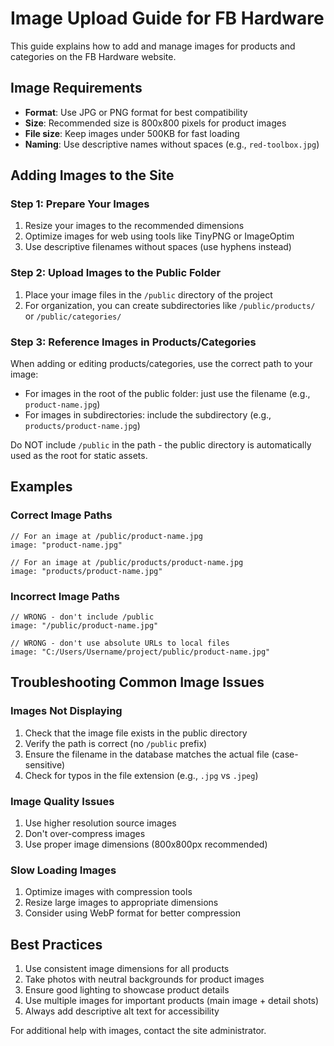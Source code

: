 # Image Upload Guide for FB Hardware

This guide explains how to add and manage images for products and categories on the FB Hardware website.

## Image Requirements

- **Format**: Use JPG or PNG format for best compatibility
- **Size**: Recommended size is 800x800 pixels for product images
- **File size**: Keep images under 500KB for fast loading
- **Naming**: Use descriptive names without spaces (e.g., `red-toolbox.jpg`)

## Adding Images to the Site

### Step 1: Prepare Your Images

1. Resize your images to the recommended dimensions
2. Optimize images for web using tools like TinyPNG or ImageOptim
3. Use descriptive filenames without spaces (use hyphens instead)

### Step 2: Upload Images to the Public Folder

1. Place your image files in the `/public` directory of the project
2. For organization, you can create subdirectories like `/public/products/` or `/public/categories/`

### Step 3: Reference Images in Products/Categories

When adding or editing products/categories, use the correct path to your image:

- For images in the root of the public folder: just use the filename (e.g., `product-name.jpg`)
- For images in subdirectories: include the subdirectory (e.g., `products/product-name.jpg`)

Do NOT include `/public` in the path - the public directory is automatically used as the root for static assets.

## Examples

### Correct Image Paths

```
// For an image at /public/product-name.jpg
image: "product-name.jpg"

// For an image at /public/products/product-name.jpg
image: "products/product-name.jpg"
```

### Incorrect Image Paths

```
// WRONG - don't include /public
image: "/public/product-name.jpg"

// WRONG - don't use absolute URLs to local files
image: "C:/Users/Username/project/public/product-name.jpg"
```

## Troubleshooting Common Image Issues

### Images Not Displaying

1. Check that the image file exists in the public directory
2. Verify the path is correct (no `/public` prefix)
3. Ensure the filename in the database matches the actual file (case-sensitive)
4. Check for typos in the file extension (e.g., `.jpg` vs `.jpeg`)

### Image Quality Issues

1. Use higher resolution source images
2. Don't over-compress images
3. Use proper image dimensions (800x800px recommended)

### Slow Loading Images

1. Optimize images with compression tools
2. Resize large images to appropriate dimensions
3. Consider using WebP format for better compression

## Best Practices

1. Use consistent image dimensions for all products
2. Take photos with neutral backgrounds for product images
3. Ensure good lighting to showcase product details
4. Use multiple images for important products (main image + detail shots)
5. Always add descriptive alt text for accessibility

For additional help with images, contact the site administrator.
